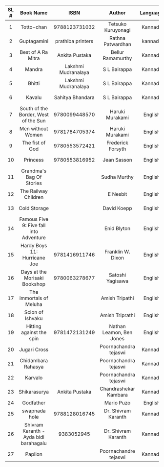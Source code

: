 | SL # | Book Name | ISBN | Author | Language |Owner | Borrower | Borrowed Date | Returned Date| Paid (rs) | 
| :---:| :---:     | :---:| :---:  | :---:    |:---: | :---:    |   :---:       | :---:        | :---:     | 
| 1  | Totto-chan | 9788123731032 | Tetsuko Kuruyonagi | Kannada | Upendra (Gowri Ajji) | Sunitha Ajji | 30.Apr.2024 | | |
| 2  | Guptagamini | prathiba printers | Rathna Patwardhan | kannada | Rathna Patwardhan | Upendra | 28.Apr.2024 | | |
| 3  | Best of A Ra Mitra | Ankita Pustaka | Bellur Ramamurthy | Kannada | Rathna Patwardhan | Purshanna Mava | 06.May.2024 | | | 
| 4  | Mandra | Lakshmi Mudranalaya | S L Bairappa |  Kannada | Rathna Patwardhan | Gopal Krishna | 06.May.2024 | 25.May.2024 | | 
| 5  | Bhitti | Lakshmi Mudranalaya | S L Bairappa |  Kannada | Rathna Patwardhan | Gopal Krishna | 06.May.2024 | 25.May.2024 | | 
| 6  | Kavalu | Sahitya Bhandara | S L Bairappa |  Kannada | Rathna Patwardhan | Gopal Krishna | 06.May.2024 | 25.May.2024 | | 
| 7  | South of the Border, West of the Sun | 9780099448570| Haruki Murakami | English | Swapna Chiplunkar | Upendra | 28.Apr.2024 | | |
| 8  | Men without Women | 9781784705374 | Haruki Murakami | English | Swapna Chiplunkar | Upendra | 28.Apr.2024 | | |
| 9  | The fist of God | 9780553572421 | Frederick Forsyth | English | Swapna Chiplunkar | Upendra | 28.Apr.2024 | | |
| 10 | Princess | 9780553816952 | Jean Sasson | English | Swapna Chiplunkar | Upendra | 28.Apr.2024 | | |
| 11 | Grandma's Bag Of Stories |  | Sudha Murthy | English | Upendra | Aravind Patankar | 28.Apr.2024| | |
| 12 | The Railway Children |  | E Nesbit | English | Upendra | Yogitha | 28.Apr.2024 | | 20 |
| 13 | Cold Storage | | David Koepp | English | Mrudula | Swapna Chiplunkar | 28.Apr.2024 | | |
| 14 | Famous Five 9: Five fall into Adventure | | Enid Blyton |  English | Upendra | Swapna Chiplunkar | 28.Apr.2024 | | |
| 15 | Hardy Boys 11: Hurricane Joe | 9781416911746 | Franklin W. Dixon | English | Upendra | Swapna Chiplunkar | 28.Apr.2024 | | |
| 16 | Days at the Morisaki Bookshop | 9780063278677 | Satoshi Yagisawa | English | Upendra | Swapna Chiplunkar | 28.Apr.2024 | | |
| 17 | The immortals of Meluha | | Amish Tripathi | English | Upendra | Niranjan Damle | 28.Apr.2024 | | |
| 18 | Scion of Ishvaku | | Amish Triprathi | English | Swapna Chiplunkar | Niranjan Damle | 28.Apr.2024 | | |
| 19 | Hitting against the spin | 9781472131249 | Nathan Leamon, Ben Jones | English | Upendra | Trayambak | 06.May.2024 | 18.May.2024 |
| 20 | Jugari Cross |  | Poornachandra tejaswi | Kannada | Gopal Krishna | Sunitha Ajji | 30.Jun.2024 | | |
| 21 | Chidambara Rahasya | | Poornachandra tejaswi | Kannada | Gopal Krishna | Vasanth Anna | 30.Jun.2024 | | |
| 22 | Karvalo | | Poornachandra tejaswi | Kannada | Gopal Krishna | Gayathri TCS | 05.Jun.2024 | 04.Jul.2024 | |
| 23 | Shikarasurya | Ankita Pustaka | Chandrashekar Kambara | Kannada | Amma | Gopal Krishna | 08.Jun.2024 | | |
| 24 | Godfather | | Mario Puzo | English | Upendra | Bhanu V | 26.Jun.2024 | | |
| 25 | swapnada hole | 9788128016745 | Dr. Shivram Karanth | Kannada | Sunitha Ajji | Upendra | 30.Jun.2024 | | |
| 26 | Shivram Karanth - Ayda bidi barahagalu | 9383052945 | Dr. Shivram Karanth | Kannada | Sunitha Ajji | Upendra | 30.Jun.2024 | | |
| 27 | Papilon | | Poornachandre tejaswi | Kannada | Satish Bapat | Gayathri TCS | 05.Jul.2024 | | |